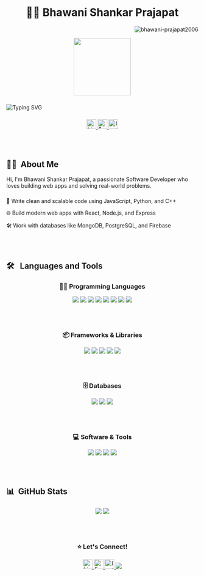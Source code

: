 ###

<h1 align="center">👩‍💻 Bhawani Shankar Prajapat</h1>

<p align="right">
  <img src="https://komarev.com/ghpvc/?username=bhawani-prajapat2006&label=Profile%20views&color=0e75b6&style=flat" alt="bhawani-prajapat2006" />
</p>

<div align="center">
  <img height="150" src="https://media.giphy.com/media/M9gbBd9nbDrOTu1Mqx/giphy.gif"  />
</div>

###

![Typing SVG](https://readme-typing-svg.demolab.com?font=Fira+Code&size=30&pause=1000&color=00CFFF&width=1000&center=true&lines=Hey+There!+👋;Looking+out+for+good+projects+and+ideas.)

###

<div align="center">
  <!-- LinkedIn -->
  <a href="https://www.linkedin.com/in/bhawani-shankar-prajapat/" target="_blank">
    <img src="https://img.shields.io/static/v1?message=LinkedIn&logo=linkedin&label=&color=0077B5&logoColor=white&labelColor=&style=for-the-badge" height="25" alt="LinkedIn logo" />
  </a>

  <!-- Email -->
  <a href="mailto:bhawanishankarp2006@gmail.com" target="_blank">
    <img src="https://img.shields.io/static/v1?message=Email&logo=gmail&label=&color=EA4335&logoColor=white&labelColor=&style=for-the-badge" height="25" alt="Email logo" />
  </a>

  <!-- Instagram -->
  <a href="https://www.instagram.com/bhawanishankarp2006/" target="_blank">
    <img src="https://img.shields.io/static/v1?message=Instagram&logo=instagram&label=&color=E4405F&logoColor=white&labelColor=&style=for-the-badge" height="25" alt="Instagram logo" />
  </a>
</div>

<br></br>

###

<h2 align="left">👩‍💻 &nbsp;About Me</h2> 
Hi, I'm Bhawani Shankar Prajapat, a passionate Software Developer who loves building web apps and solving real-world problems.

###

🧠 Write clean and scalable code using JavaScript, Python, and C++

🌐 Build modern web apps with React, Node.js, and Express

🛠️ Work with databases like MongoDB, PostgreSQL, and Firebase


<br></br>

<h2>🛠️ &nbsp; Languages and Tools</h2>
<div align="center">

  <h3>👨‍💻 Programming Languages</h3>

<img src="https://img.shields.io/badge/C-00599C?style=for-the-badge&logo=c&logoColor=white"/>
<img src="https://img.shields.io/badge/C++-00599C?style=for-the-badge&logo=c%2B%2B&logoColor=white"/>
<img src="https://img.shields.io/badge/Java-007396?style=for-the-badge&logo=java&logoColor=white"/>
<img src="https://img.shields.io/badge/Python-3776AB?style=for-the-badge&logo=python&logoColor=white"/>
<img src="https://img.shields.io/badge/JavaScript-F7DF1E?style=for-the-badge&logo=javascript&logoColor=black"/>
<img src="https://img.shields.io/badge/HTML-E34F26?style=for-the-badge&logo=html5&logoColor=white"/>
<img src="https://img.shields.io/badge/CSS-1572B6?style=for-the-badge&logo=css3&logoColor=white"/>
<img src="https://img.shields.io/badge/TypeScript-1522B6?style=for-the-badge&logo=typescript&logoColor=white"/>

<br><br>

 <h3>📦 Frameworks & Libraries</h3>

<img src="https://img.shields.io/badge/Node.js-339933?style=for-the-badge&logo=nodedotjs&logoColor=white"/>
<img src="https://img.shields.io/badge/Express.js-303030?style=for-the-badge&logo=express&logoColor=white"/>
<img src="https://img.shields.io/badge/React-20232A?style=for-the-badge&logo=react&logoColor=61DAFB"/>
<img src="https://img.shields.io/badge/Bootstrap-7952B3?style=for-the-badge&logo=bootstrap&logoColor=white"/>
<img src="https://img.shields.io/badge/Material UI-007FFF?style=for-the-badge&logo=mui&logoColor=white"/>


<br><br>

<h3>🗄️ Databases</h3>

<img src="https://img.shields.io/badge/MySQL-005E87?style=for-the-badge&logo=mysql&logoColor=white"/>
<img src="https://img.shields.io/badge/PostgreSQL-336791?style=for-the-badge&logo=postgresql&logoColor=white"/>
<img src="https://img.shields.io/badge/MongoDB-4EA94B?style=for-the-badge&logo=mongodb&logoColor=white"/>

<br><br>

<h3>💻 Software & Tools</h3>

<img src="https://img.shields.io/badge/Git-F05032?style=for-the-badge&logo=git&logoColor=white"/>
<img src="https://img.shields.io/badge/GitHub-181717?style=for-the-badge&logo=github&logoColor=white"/>
<img src="https://img.shields.io/badge/Postman-FF6C37?style=for-the-badge&logo=postman&logoColor=white"/>
<img src="https://img.shields.io/badge/VS_Code-007ACC?style=for-the-badge&logo=visualstudiocode&logoColor=white"/>

<br></br>

</div>

<h2 align="left">📊 &nbsp;GitHub Stats</h2>

###

<div align="center">
  <img src="https://github-readme-stats.vercel.app/api?username=bhawani-prajapat2006&show_icons=true&theme=radical&bg_color=1c1f26&title_color=00bcd4&text_color=ffffff&icon_color=00bcd4&hide_border=true" />
 
  <img src="https://github-readme-stats.vercel.app/api/top-langs/?username=bhawani-prajapat2006&layout=donut&bg_color=1c1f26&title_color=00bcd4&text_color=ffffff&hide_border=true" />
</div>

 <br></br>

 <h3 align="center">⭐ Let's Connect!</h3>

<div align="center">
  <!-- LinkedIn -->
  <a href="https://www.linkedin.com/in/bhawani-shankar-prajapat/" target="_blank">
    <img src="https://img.shields.io/static/v1?message=LinkedIn&logo=linkedin&label=&color=0077B5&logoColor=white&labelColor=&style=for-the-badge" height="25" alt="LinkedIn logo" />
  </a>

  <!-- Email -->
  <a href="mailto:bhawanishankarp2006@gmail.com" target="_blank">
    <img src="https://img.shields.io/static/v1?message=Email&logo=gmail&label=&color=EA4335&logoColor=white&labelColor=&style=for-the-badge" height="25" alt="Email logo" />
  </a>

  <!-- Instagram -->
  <a href="https://www.instagram.com/bhawanishankarp2006/" target="_blank">
    <img src="https://img.shields.io/static/v1?message=Instagram&logo=instagram&label=&color=E4405F&logoColor=white&labelColor=&style=for-the-badge" height="25" alt="Instagram logo" />
  </a>

  <a href="https://github.com/bhawani-prajapat2006" target="_blank">
    <img src="https://img.shields.io/badge/GitHub-181717?style=for-the-badge&logo=github&logoColor=white"/>
  </a>
</div>

